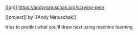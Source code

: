 [[go]] https://andymatuschak.org/scrying-pen/

[[project]] by [[Andy Matuschak]]

tries to predict what you'll draw next using machine learning